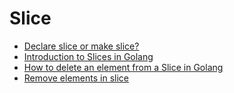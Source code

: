 # Slice

* [Declare slice or make slice?](http://stackoverflow.com/questions/25543520/declare-slice-or-make-slice)
* [Introduction to Slices in Golang](https://www.callicoder.com/golang-slices/)
* [How to delete an element from a Slice in Golang](https://stackoverflow.com/questions/37334119/how-to-delete-an-element-from-a-slice-in-golang)
* [Remove elements in slice](https://stackoverflow.com/questions/28699485/remove-elements-in-slice)
